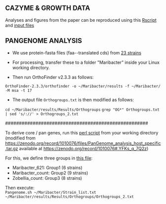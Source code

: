 ## CAZYME & GROWTH DATA

Analyses and figures from the paper can be reproduced using this [Rscript](./code/Maribacter.R) and [input files](./data/Rstats) 

## PANGENOME ANALYSIS 

- We use protein-fasta files (faa--translated cds) from [23 strains](./data/pangenome_faa)

- For processing, transfer these to a folder "Maribacter" inside your Linux working directory.  

- Then run OrthoFinder v2.3.3 as follows:  

`OrthoFinder-2.3.3/orthofinder -o ~/Maribacter/results -f ~/Maribacter/ -M msa -t 17`

- The output file `Orthogroups.txt` is then modified as follows:

`cd ~/Maribacter/results/Results/Orthogroups` 
`grep "OG*" Orthogroups.txt | sed 's/://' > Orthogroups_2.txt`

####################################################

To derive core / pan genes, run this [perl script](./code/Pangenome.sh) from your working directory    
(modified from https://zenodo.org/record/1010076/files/PanGenome_analysis_host_specific.tar.gz available at https://zenodo.org/record/1010076#.YFKs_q_7Q2z)

For this, we define three groups in [this file](./data/Strain_list.txt):
- Maribacter_621: Group1 (6 strains)
- Maribacter_count: Group2 (9 strains)
- Zobellia_count: Group3 (8 strains)

Then execute:   
`Pangenome.sh ~/Maribacter/Strain_list.txt ~/Maribacter/results/Results/Orthogroups/Orthogroups_2.txt`
